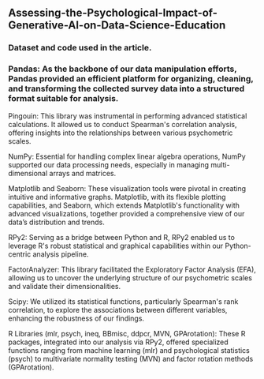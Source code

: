 ## Assessing-the-Psychological-Impact-of-Generative-AI-on-Data-Science-Education
### Dataset and code used in the article.

### Pandas: As the backbone of our data manipulation efforts, Pandas provided an efficient platform for organizing, cleaning, and transforming the collected survey data into a structured format suitable for analysis.

Pingouin: This library was instrumental in performing advanced statistical calculations. It allowed us to conduct Spearman's correlation analysis, offering insights into the relationships between various psychometric scales.

NumPy: Essential for handling complex linear algebra operations, NumPy supported our data processing needs, especially in managing multi-dimensional arrays and matrices.

Matplotlib and Seaborn: These visualization tools were pivotal in creating intuitive and informative graphs. Matplotlib, with its flexible plotting capabilities, and Seaborn, which extends Matplotlib's functionality with advanced visualizations, together provided a comprehensive view of our data’s distribution and trends.

RPy2: Serving as a bridge between Python and R, RPy2 enabled us to leverage R's robust statistical and graphical capabilities within our Python-centric analysis pipeline.

FactorAnalyzer: This library facilitated the Exploratory Factor Analysis (EFA), allowing us to uncover the underlying structure of our psychometric scales and validate their dimensionalities.

Scipy: We utilized its statistical functions, particularly Spearman's rank correlation, to explore the associations between different variables, enhancing the robustness of our findings.

R Libraries (mlr, psych, ineq, BBmisc, ddpcr, MVN, GPArotation): These R packages, integrated into our analysis via RPy2, offered specialized functions ranging from machine learning (mlr) and psychological statistics (psych) to multivariate normality testing (MVN) and factor rotation methods (GPArotation). 
